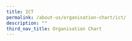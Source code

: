 ```yaml
---
title: ICT
permalink: /about-us/organisation-chart/ict/
description: ""
third_nav_title: Organisation Chart
---
```

